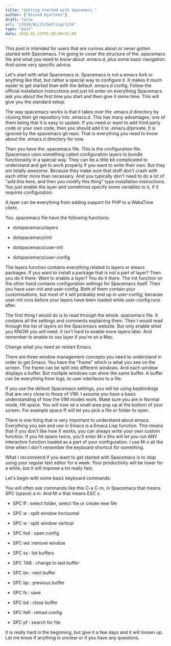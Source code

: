 ```yaml
---
title: "Getting started with Spacemacs."
author: ["Eivind Hjertnes"]
draft: false
url: "/2018/02/21/Getting/1134"
type: "post"
date: 2018-02-21T01:00:00+01:00
---
```


This post is intended for users that are curious about or never gotten
started with Spacemacs. I'm going to cover the structure of the
.spacemacs file and what you need to know about .emacs.d, plus some
basic navigation. And some very specific advice.

Let's start with what Spacemacs is. Spacemacs is not a emacs fork or
anything like that, but rather a special way to configure it. It makes
it much easier to get started than with the default .emacs.d config.
Follow the official installation instructions and just hit enter on
everything Spacemacs ask you about the first time you start and then
give it some time. This will give you the standard setup.

The way spacemacs works is that it takes over the .emacs.d directory by
cloning their git repository into .emacs.d. This has many advantages,
one of them being that it is easy to update. If you need or want to add
third party code or your own code, then you should add it to
.emacs.d/private. It is ignored by the spacemacs git repo. That is
everything you need to know about the .emacs.d directory for now.

Then you have the .spacemacs file. This is the configuration file.
Spacemacs uses something called configuration layers to bundle
functionality in a special way. They can be a little bit complicated to
understand and get to work properly if you want to write their own. But
they are totally awesome. Because they make sure that stuff don't crash
with each other more than necessary. And you typically don't need to do
a lot of "add this here, and then you modify this thing" type
installation instructions. You just enable the layer and sometimes
specify some variables to it, if it requires configuration.

A layer can be everything from adding support for PHP to a WakaTime
client.

You .spacemacs file have the following functions:

-   dotspacemacs/layers

-   dotspacemacs/init

-   dotspacemacs/user-init

-   dotspacemacs/user-config

The layers function contains everything related to layers or emacs
packages. If you want to install a package that is not a part of layer?
Then you do it there. Want to enable a layer? You do it there. The init
function on the other hand contains configuration settings for Spacemacs
itself. Then you have user-init and user-config. Both of them contain
your customisations, but most of it will probably end up in user-config;
because user-init runs before your layers have been loaded while
user-config runs after.

The first thing I would do is to read through the whole .spacemacs file.
It contains all the settings and comments explaining them. Then I would
read through the list of layers on the Spacemacs website. But only
enable what you KNOW you will need. It isn't hard to enable more layers
later. And remember to enable to osx layer if you're on a Mac.

Change what you need an restart Emacs.

There are three window management concepts you need to understand in
order to get Emacs. You have the "frame" which is what you see on the
screen. The frame can be split into different windows. And each window
displays a buffer. But multiple windows can show the same buffer. A
buffer can be everything from logs, to user interfaces to a file.

If you use the default Spacemacs settings, you will be using keybindings
that are very close to those of VIM. I assume you have a basic
understanding of how the VIM modes work. Make sure you are in Normal
mode, Hit space. You will now se a small area pop up at the bottom of
your screen. For example space ff will let you pick a file or folder to
open.

There is one thing that is very important to understand about emacs.
Everything you see and use in Emacs is a Emacs Lisp function. This means
that if you don't like how X works, you can always write your own custom
function. If you hit space twice, you'll enter M-x this will let you run
ANY interactive function loaded as a part of your configuration. I use
M-x all the time when I don't remember the keyboard shortcut for
something.

What I recommend if you want to get started with Spacemacs is to stop
using your regular text editor for a week. Your productivity will be
lower for a while, but it will improve a lot really fast.

Let's begin with some basic keyboard commands:

You will often see commands like this C-a C-m, in Spacemacs that means
SPC (space) a m. And M-x that means ESC x.

-   SPC ff : select folder, select file or create new file

-   SPC w : split window horizontal

-   SPC w : split window vertical

-   SPC fed : open config

-   SPC wd :remove window

-   SPC ss : list buffers

-   SPC TAB : change to last buffer

-   SPC bn : next buffer

-   SPC bp : previous buffer

-   SPC fs : save

-   SPC bd : close buffer

-   SPC feR : reload config

-   SPC pf : search for file

It is really hard in the beginning, but give it a few days and it will
loosen up. Let me know if anything is unclear or if you have any
questions.
